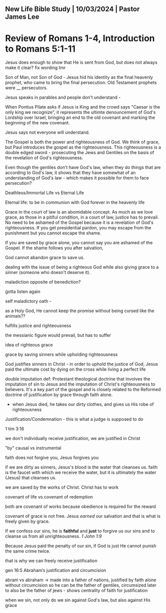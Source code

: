 ## New Life Bible Study | 10/03/2024 | Pastor James Lee

# Review of Romans 1-4, Introduction to Romans 5:1-11

Jesus does enough to show that He is sent from God, but does not always make it clear? fix wording tmr

Son of Man, not Son of God - Jesus hid his identity as the final heavenly prophet, who came to bring the final persecution. Old Testament prophets were __ persecutors.

Jesus speaks in parables and people don't understand - 

When Pontius Pilate asks if Jesus is King and the crowd says "Caesar is the only king we recognize", it represents the ultimte denouncement of God's Lordship over Israel, bringing an end to the old covenant and marking the beginning of the new covenant.

Jesus says not everyone will understand. 

The Gospel is both the power and righteousness of God. We think of grace, but Paul introduces the gospel as the righteousness. This righteousness is a double edged sword - prosecuting the Jews and Gentiles on the basis of the revelation of God's righteousness. 

Even though the gentiles don't have God's law, when they do things that are according to God's law, it shows that they have somewhat of an understanding of God's law - which makes it possible for them to face persecution?

Deathless/Immortal Life vs Eternal Life

Eternal life: to be in communion with God forever in the heavenly life

Grace in the court of law is an abomidable concept. As much as we love grace, as those in a pitiful condition, in a court of law, justice has to prevail. No need to be ashamed of the Gospel because it is a revelation of God's righteousness. If you get presidential pardon, you may escape from the punishment but you cannot escape the shame.


If you are saved by grace alone, you cannot say you are ashamed of the Gospel. If the shame follows you after salvation, 


God cannot abandon grace to save us. 

dealing with the issue of being a righteous God while also giving grace to a sinner (someone who doesn't deserve it).

maladiction opposite of benediction?

gotta listen again


self maladictory oath - 


as a Holy God, He cannot keep the promise without being cursed like the animals??

fulfills justice and righteousness


the messianic figure would prevail, but has to suffer

idea of righteous grace

grace by saving sinners while upholding righteousness

God justifies sinners in Christ - in order to uphold the justice of God, Jesus paid the ultimate cost by dying on the cross while living a perfect life

double imputation 
def: Protestant theological doctrine that involves the imputation of sin to Jesus and the imputation of Christ's righteousness to believers. It's a key part of the gospel and is closely related to the Reformed doctrine of justification by grace through faith alone.
- when Jesus died, he takes our dirty clothes, and gives us His robe of righteousness

Justification/Condemnation - this is what a judge is supposed to do

1 tim 3:16

we don't individually receive justification, we are justified in Christ


"by" causal vs instrumental

faith does not forgive you, Jesus forgives you

if we are dirty as sinners, Jesus's blood is the water that cleanses us. faith is the faucet with which we receive the water, but it is ultimately the water (Jesus) that cleanses us.

we are saved by the works of Christ. Christ has to work

covenant of life vs covenant of redemption

both are covenant of works because obedience is required for the reward

covenant of grace is not free. Jesus *earned* our salvation and that is what is freely given by grace.

If we confess our sins, he is **faithful** and **just** to forgive us our sins and to cleanse us from all unrighteousness.
*1 John 1:9*

Because Jesus paid the penalty of our sin, if God is just He cannot punish the same crime twice.

that is why we can freely receive justification

gen 16:5 Abraham’s justification and circumcision 

abram vs abraham -> made into a father of nations, justified by faith alone without circumcision so he can be the father of gentiles, circumsized later to also be the father of jews - shows centrality of faith for justification

when we sin, not only do we sin against God's law, but also against His grace